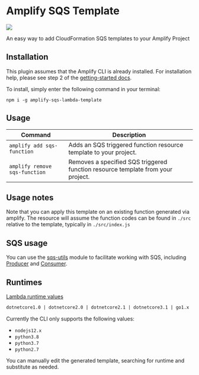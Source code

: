 # Amplify SQS Template
<p>
  <a href="https://www.npmjs.com/package/amplify-sqs-lambda-template">
      <img src="https://img.shields.io/npm/v/amplify-sqs-lambda-template.svg" />
  </a>
</p>

An easy way to add CloudFormation SQS templates to your Amplify Project

## Installation

This plugin assumes that the Amplify CLI is already installed. For installation help, please see step 2 of the [getting-started docs](https://aws-amplify.github.io/docs/).

To install, simply enter the following command in your terminal:

`npm i -g amplify-sqs-lambda-template`

## Usage

| Command                      | Description |
| ---------------------------- | ----------- |
| `amplify add sqs-function`       | Adds an SQS triggered function resource template to your project. |
| `amplify remove sqs-function`    | Removes a specified SQS triggered function resource template from your project. |

## Usage notes

Note that you can apply this template on an existing function generated via amplify.
The resource will assume the function codes can be found in `./src` relative to the template, typically in `./src/index.js`

## SQS usage

You can use the [sqs-utils](https://github.com/hogarthww-labs/sqs-utils) module to facilitate working with SQS, including [Producer](https://www.npmjs.com/package/sqs-producer) and [Consumer](https://www.npmjs.com/package/sqs-consumer).

## Runtimes

[Lambda runtime values](https://docs.aws.amazon.com/AWSCloudFormation/latest/UserGuide/aws-resource-lambda-function.html)

```txt
dotnetcore1.0 | dotnetcore2.0 | dotnetcore2.1 | dotnetcore3.1 | go1.x | java11 | java8 | java8.al2 | nodejs | nodejs10.x | nodejs12.x | nodejs4.3 | nodejs4.3-edge | nodejs6.10 | nodejs8.10 | provided | provided.al2 | python2.7 | python3.6 | python3.7 | python3.8 | ruby2.5 | ruby2.7
```

Currently the CLI only supports the following values:

- `nodejs12.x`
- `python3.8`
- `python3.7`
- `python2.7`

You can manually edit the generated template, searching for runtime and substitute as needed.
